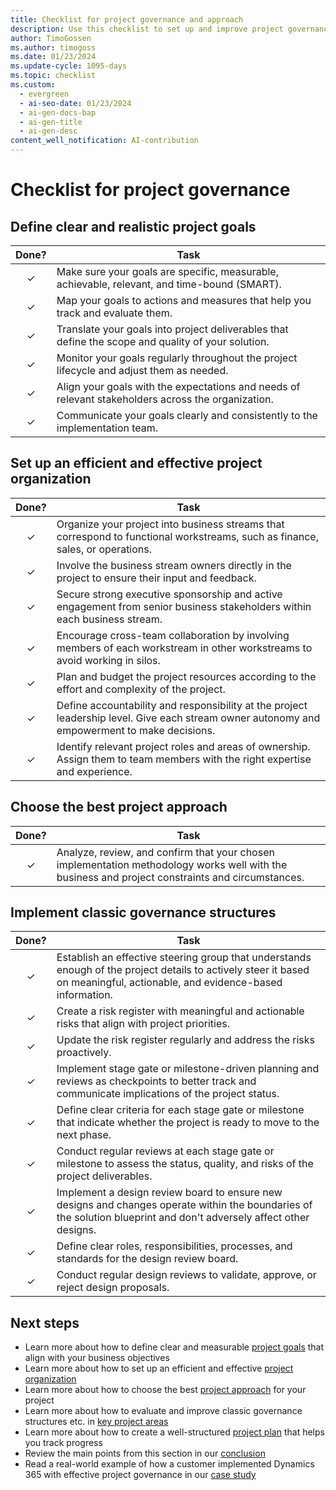 ```yaml
---
title: Checklist for project governance and approach
description: Use this checklist to set up and improve project governance for your Dynamics 365 implementation project.
author: TimoGossen
ms.author: timogoss
ms.date: 01/23/2024
ms.update-cycle: 1095-days
ms.topic: checklist
ms.custom:
  - evergreen
  - ai-seo-date: 01/23/2024
  - ai-gen-docs-bap
  - ai-gen-title
  - ai-gen-desc
content_well_notification: AI-contribution
---
```


# Checklist for project governance

## Define clear and realistic project goals

| Done? | Task |
| :---: | --- |
| &check; | Make sure your goals are specific, measurable, achievable, relevant, and time-bound (SMART). |
| &check; | Map your goals to actions and measures that help you track and evaluate them. |
| &check; | Translate your goals into project deliverables that define the scope and quality of your solution. |
| &check; | Monitor your goals regularly throughout the project lifecycle and adjust them as needed. |
| &check; | Align your goals with the expectations and needs of relevant stakeholders across the organization. |
| &check; | Communicate your goals clearly and consistently to the implementation team. |

## Set up an efficient and effective project organization

| Done? | Task |
| :---: | --- |
| &check; | Organize your project into business streams that correspond to functional workstreams, such as finance, sales, or operations. |
| &check; | Involve the business stream owners directly in the project to ensure their input and feedback. |
| &check; | Secure strong executive sponsorship and active engagement from senior business stakeholders within each business stream. |
| &check; | Encourage cross-team collaboration by involving members of each workstream in other workstreams to avoid working in silos. |
| &check; | Plan and budget the project resources according to the effort and complexity of the project. |
| &check; | Define accountability and responsibility at the project leadership level. Give each stream owner autonomy and empowerment to make decisions. |
| &check; | Identify relevant project roles and areas of ownership. Assign them to team members with the right expertise and experience.

## Choose the best project approach

| Done? | Task |
| :---: | --- |
| &check; | Analyze, review, and confirm that your chosen implementation methodology works well with the business and project constraints and circumstances. |

## Implement classic governance structures

| Done? | Task |
| :---: | --- |
| &check; | Establish an effective steering group that understands enough of the project details to actively steer it based on meaningful, actionable, and evidence-based information. |
| &check; | Create a risk register with meaningful and actionable risks that align with project priorities. |
| &check; | Update the risk register regularly and address the risks proactively. |
| &check; | Implement stage gate or milestone-driven planning and reviews as checkpoints to better track and communicate implications of the project status. |
| &check; | Define clear criteria for each stage gate or milestone that indicate whether the project is ready to move to the next phase. |
| &check; | Conduct regular reviews at each stage gate or milestone to assess the status, quality, and risks of the project deliverables. |
| &check; | Implement a design review board to ensure new designs and changes operate within the boundaries of the solution blueprint and don't adversely affect other designs. |
| &check; | Define clear roles, responsibilities, processes, and standards for the design review board. |
| &check; | Conduct regular design reviews to validate, approve, or reject design proposals. |

## Next steps

- Learn more about how to define clear and measurable [project goals](project-governance-project-goals.md) that align with your business objectives
- Learn more about how to set up an efficient and effective [project organization](project-governance-project-organization.md)
- Learn more about how to choose the best [project approach](project-governance-project-approach.md) for your project
- Learn more about how to evaluate and improve classic governance structures etc. in [key project areas](project-governance-key-project-areas.md)
- Learn more about how to create a well-structured [project plan](project-governance-project-plan.md) that helps you track progress
- Review the main points from this section in our [conclusion](project-governance-conclusion.md)
- Read a real-world example of how a customer implemented Dynamics 365 with effective project governance in our [case study](project-governance-case-study.md)

